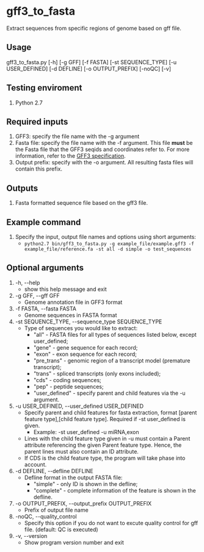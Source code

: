 # gff3_to_fasta

Extract sequences from specific regions of genome based on gff file.

## Usage

gff3_to_fasta.py [-h] [-g GFF] [-f FASTA] [-st SEQUENCE_TYPE] [-u USER_DEFINED] [-d DEFLINE] [-o OUTPUT_PREFIX] [-noQC] [-v]

## Testing enviroment
1. Python 2.7

## Required inputs
1. GFF3: specify the file name with the -g argument
2. Fasta file: specify the file name with the -f argument. This file **must** be the Fasta file that the GFF3 seqids and coordinates refer to. For more information, refer to the [GFF3 specification](https://github.com/The-Sequence-Ontology/Specifications/blob/master/gff3.md).
3. Output prefix: specify with the -o argument. All resulting fasta files will contain this prefix. 

## Outputs
1. Fasta formatted sequence file based on the gff3 file.

## Example command
1. Specify the input, output file names and options using short arguments:
    - `python2.7 bin/gff3_to_fasta.py -g example_file/example.gff3 -f example_file/reference.fa -st all -d simple -o test_sequences`

## Optional arguments
    
1. -h, --help            
    - show this help message and exit
2. -g GFF, --gff GFF     
    - Genome annotation file in GFF3 format
3. -f FASTA, --fasta FASTA
    - Genome sequences in FASTA format
4. -st SEQUENCE_TYPE, --sequence_type SEQUENCE_TYPE
    - Type of sequences you would like to extract: 
        * "all" - FASTA files for all types of sequences listed below, except user_defined;
        * "gene" - gene sequence for each record;
        * "exon" - exon sequence for each record;
        * "pre_trans" - genomic region of a transcript model (premature transcript);
        * "trans" - spliced transcripts (only exons included);
        * "cds" - coding sequences;
        * "pep" - peptide sequences;
        * "user_defined" - specify parent and child features via the -u argument.
5. -u USER_DEFINED, --user_defined USER_DEFINED
    - Specify parent and child features for fasta extraction, format [parent feature type],[child feature type]. Required if -st user_defined is given.
        * Example: -st user_defined -u miRNA,exon
	* Lines with the child feature type given in -u must contain a Parent attribute referencing the given Parent feature type. Hence, the parent lines must also contain an ID attribute.
	* If CDS is the child feature type, the program will take phase into account. 
5. -d DEFLINE, --defline DEFLINE
    - Defline format in the output FASTA file:
        * "simple" - only ID is shown in the defline;
        * "complete" - complete information of the feature is shown in the defline.
6. -o OUTPUT_PREFIX, --output_prefix OUTPUT_PREFIX
    - Prefix of output file name
7. -noQC, --quality_control
    - Specify this option if you do not want to excute quality control for gff file. (default: QC is executed)
8. -v, --version        
    - Show program version number and exit

